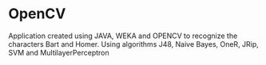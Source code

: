# OpenCV
Application created using JAVA, WEKA and OPENCV to recognize the characters Bart and Homer. Using algorithms J48, Naive Bayes, OneR, JRip, SVM and MultilayerPerceptron

